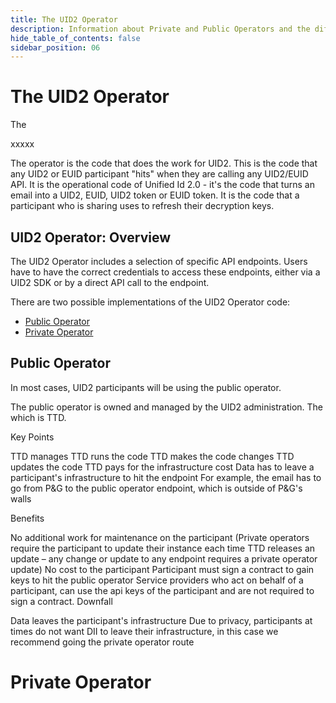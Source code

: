 ```yaml
---
title: The UID2 Operator
description: Information about Private and Public Operators and the differences between them.
hide_table_of_contents: false
sidebar_position: 06
---
```


# The UID2 Operator

The 

xxxxx


The operator is the code that does the work for UID2. This is the code that any UID2 or EUID participant "hits" when they are calling any UID2/EUID API. It is the operational code of Unified Id 2.0 -  it's the code that turns an email into a UID2, EUID, UID2 token or EUID token. It is the code that a participant who is sharing uses to refresh their decryption keys.

## UID2 Operator: Overview

The UID2 Operator includes a selection of specific API endpoints. Users have to have the correct credentials to access these endpoints, either via a UID2 SDK or by a direct API call to the endpoint.

There are two possible implementations of the UID2 Operator code:
- [Public Operator](#public-operator)
- [Private Operator](#private-operator)

## Public Operator

In most cases, UID2 participants will be using the public operator.

The public operator is owned and managed by the UID2 administration. The which is TTD. 



Key Points

TTD manages 
TTD runs the code
TTD makes the code changes
TTD updates the code
TTD pays for the infrastructure cost
Data has to leave a participant's infrastructure to hit the endpoint 
For example, the email has to go from P&G to the public operator endpoint, which is outside of P&G's walls


Benefits

No additional work for maintenance on the participant
(Private operators require the participant to update their instance each time TTD releases an update – any change or update to any endpoint requires a private operator update)
No cost to the participant
Participant must sign a contract to gain keys to hit the public operator
Service providers who act on behalf of a participant, can use the api keys of the participant and are not required to sign a contract. 
Downfall

Data leaves the participant's infrastructure
Due to privacy, participants at times do not want DII to leave their infrastructure, in this case we recommend going the private operator route



#  Private Operator

